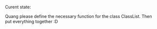 Curent state: 

Quang please define the necessary function for the class ClassList.
Then put everything together :D
